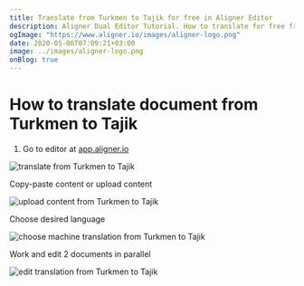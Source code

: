 ```yaml
---
title: Translate from Turkmen to Tajik for free in Aligner Editor
description: Aligner Dual Editor Tutorial. How to translate for free from Turkmen to Tajik. Aligner is multilingual document management platform. 
ogImage: "https://www.aligner.io/images/aligner-logo.png"
date: 2020-05-06T07:09:21+03:00
image: ../images/aligner-logo.png
onBlog: true
---
```


# How to translate document from Turkmen to Tajik

1. Go to editor at [app.aligner.io](https://app.aligner.io "Aligner App web page")

![translate from Turkmen to Tajik](../aligner-blank-editor.png "translate from Turkmen to Tajik")

Copy-paste content or upload content

![upload content from Turkmen to Tajik](../aligner-uploaded-document.png "upload content from Turkmen to Tajik")

Choose desired language

![choose machine translation from Turkmen to Tajik](../aligner-language-dropdown.png "choose machine translation from Turkmen to Tajik")

Work and edit 2 documents in parallel

![edit translation from Turkmen to Tajik](../aligner-double-sitded-editor.png "edit translation from Turkmen to Tajik")

